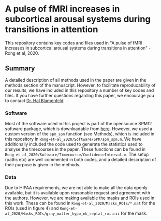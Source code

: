 # A pulse of fMRI increases in subcortical arousal systems during transitions in attention
This repository contains key codes and files used in "A pulse of fMRI increases in subcortical arousal systems during transitions in attention" - Rong et al, 2020.

## Summary
A detailed description of all methods used in the paper are given in the methods section of the manuscript.  However, to facilitate reproducability of our results, we have included in this repository a number of key codes and files.  If you have further questions regarding this paper, we encourage you to contact [Dr. Hal Blumenfeld](mailto:hal.blumenfeld@yale.edu?subject=[GitHub%20-%20Rong%20et%20al])

### Software
Most of the software used in this project is part of the opensource SPM12 software package, which is downloadable from [here](http://www.fil.ion.ucl.ac.uk/SPM).  However, we used a custom version of the `spm_spm` function (see Methods), which is included in this repository in `Rong-et-al_2020/Software/SPM/spm_spm.m`.  We have additionally included the code used to generate the statistics used to analyse the timecourses in the paper.  These functions can be found in `Rong-et-al_2020/Software/Timecourse/ConfidenceInterval.m`.  The setup (paths etc) are well commented in both codes, and a detailed description of their purpose is given in the methods.

### Data
Due to HIPAA requirements, we are not able to make all the data openly available, but it is available upon reasonable request and agreement with the authors.  However, we are making available the masks and ROIs used in this work.  These can be found in `Rong-et-al_2020/Masks_ROIs/*.mat` for the ROIs (used in figure 4) and `Rong-et-al_2020/Masks_ROIs/gray_matter_hypo_nb_septal_roi.nii` for the mask.
